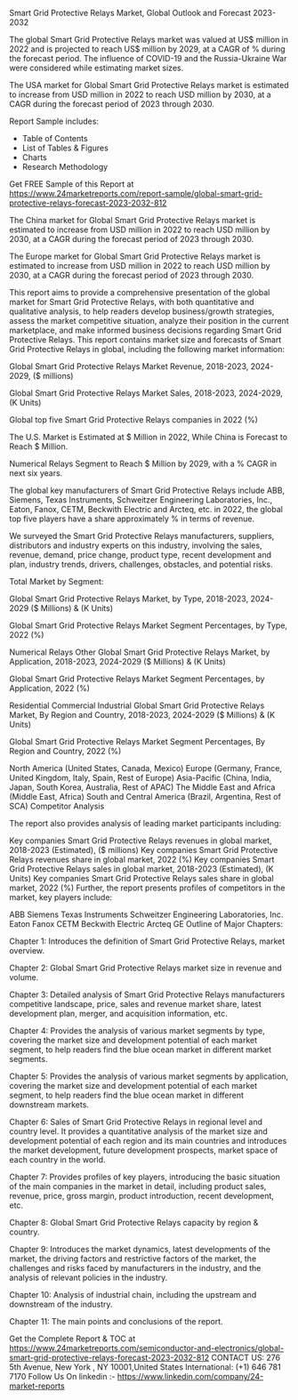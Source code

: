 Smart Grid Protective Relays Market, Global Outlook and Forecast 2023-2032

The global Smart Grid Protective Relays market was valued at US$ million in 2022 and is projected to reach US$ million by 2029, at a CAGR of % during the forecast period. The influence of COVID-19 and the Russia-Ukraine War were considered while estimating market sizes.

The USA market for Global Smart Grid Protective Relays market is estimated to increase from USD million in 2022 to reach USD million by 2030, at a CAGR during the forecast period of 2023 through 2030.

Report Sample includes:
- Table of Contents
- List of Tables & Figures
- Charts
- Research Methodology

Get FREE Sample of this Report at https://www.24marketreports.com/report-sample/global-smart-grid-protective-relays-forecast-2023-2032-812

The China market for Global Smart Grid Protective Relays market is estimated to increase from USD million in 2022 to reach USD million by 2030, at a CAGR during the forecast period of 2023 through 2030.

The Europe market for Global Smart Grid Protective Relays market is estimated to increase from USD million in 2022 to reach USD million by 2030, at a CAGR during the forecast period of 2023 through 2030.

This report aims to provide a comprehensive presentation of the global market for Smart Grid Protective Relays, with both quantitative and qualitative analysis, to help readers develop business/growth strategies, assess the market competitive situation, analyze their position in the current marketplace, and make informed business decisions regarding Smart Grid Protective Relays. This report contains market size and forecasts of Smart Grid Protective Relays in global, including the following market information:

Global Smart Grid Protective Relays Market Revenue, 2018-2023, 2024-2029, ($ millions)

Global Smart Grid Protective Relays Market Sales, 2018-2023, 2024-2029, (K Units)

Global top five Smart Grid Protective Relays companies in 2022 (%)

The U.S. Market is Estimated at $ Million in 2022, While China is Forecast to Reach $ Million.

Numerical Relays Segment to Reach $ Million by 2029, with a % CAGR in next six years.

The global key manufacturers of Smart Grid Protective Relays include ABB, Siemens, Texas Instruments, Schweitzer Engineering Laboratories, Inc., Eaton, Fanox, CETM, Beckwith Electric and Arcteq, etc. in 2022, the global top five players have a share approximately % in terms of revenue.

We surveyed the Smart Grid Protective Relays manufacturers, suppliers, distributors and industry experts on this industry, involving the sales, revenue, demand, price change, product type, recent development and plan, industry trends, drivers, challenges, obstacles, and potential risks.

Total Market by Segment:

Global Smart Grid Protective Relays Market, by Type, 2018-2023, 2024-2029 ($ Millions) & (K Units)

Global Smart Grid Protective Relays Market Segment Percentages, by Type, 2022 (%)

Numerical Relays
Other
Global Smart Grid Protective Relays Market, by Application, 2018-2023, 2024-2029 ($ Millions) & (K Units)

Global Smart Grid Protective Relays Market Segment Percentages, by Application, 2022 (%)

Residential
Commercial
Industrial
Global Smart Grid Protective Relays Market, By Region and Country, 2018-2023, 2024-2029 ($ Millions) & (K Units)

Global Smart Grid Protective Relays Market Segment Percentages, By Region and Country, 2022 (%)

North America (United States, Canada, Mexico)
Europe (Germany, France, United Kingdom, Italy, Spain, Rest of Europe)
Asia-Pacific (China, India, Japan, South Korea, Australia, Rest of APAC)
The Middle East and Africa (Middle East, Africa)
South and Central America (Brazil, Argentina, Rest of SCA)
Competitor Analysis

The report also provides analysis of leading market participants including:

Key companies Smart Grid Protective Relays revenues in global market, 2018-2023 (Estimated), ($ millions)
Key companies Smart Grid Protective Relays revenues share in global market, 2022 (%)
Key companies Smart Grid Protective Relays sales in global market, 2018-2023 (Estimated), (K Units)
Key companies Smart Grid Protective Relays sales share in global market, 2022 (%)
Further, the report presents profiles of competitors in the market, key players include:

ABB
Siemens
Texas Instruments
Schweitzer Engineering Laboratories, Inc.
Eaton
Fanox
CETM
Beckwith Electric
Arcteq
GE
Outline of Major Chapters:

Chapter 1: Introduces the definition of Smart Grid Protective Relays, market overview.

Chapter 2: Global Smart Grid Protective Relays market size in revenue and volume.

Chapter 3: Detailed analysis of Smart Grid Protective Relays manufacturers competitive landscape, price, sales and revenue market share, latest development plan, merger, and acquisition information, etc.

Chapter 4: Provides the analysis of various market segments by type, covering the market size and development potential of each market segment, to help readers find the blue ocean market in different market segments.

Chapter 5: Provides the analysis of various market segments by application, covering the market size and development potential of each market segment, to help readers find the blue ocean market in different downstream markets.

Chapter 6: Sales of Smart Grid Protective Relays in regional level and country level. It provides a quantitative analysis of the market size and development potential of each region and its main countries and introduces the market development, future development prospects, market space of each country in the world.

Chapter 7: Provides profiles of key players, introducing the basic situation of the main companies in the market in detail, including product sales, revenue, price, gross margin, product introduction, recent development, etc.

Chapter 8: Global Smart Grid Protective Relays capacity by region & country.

Chapter 9: Introduces the market dynamics, latest developments of the market, the driving factors and restrictive factors of the market, the challenges and risks faced by manufacturers in the industry, and the analysis of relevant policies in the industry.

Chapter 10: Analysis of industrial chain, including the upstream and downstream of the industry.

Chapter 11: The main points and conclusions of the report.

Get the Complete Report & TOC at https://www.24marketreports.com/semiconductor-and-electronics/global-smart-grid-protective-relays-forecast-2023-2032-812
CONTACT US:
276 5th Avenue, New York , NY 10001,United States
International: (+1) 646 781 7170
Follow Us On linkedin :- https://www.linkedin.com/company/24-market-reports
